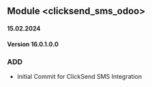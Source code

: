 ## Module <clicksend_sms_odoo>

#### 15.02.2024
#### Version 16.0.1.0.0
### ADD

- Initial Commit for ClickSend SMS Integration
